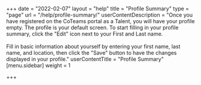 +++
date = "2022-02-07"
layout = "help"
title = "Profile Summary"
type = "page"
url = "/help/profile-summary/"
userContentDescription = "Once you have registered on the CoTeams portal as a Talent, you will have your profile empty. The profile is your default screen. To start filling in your profile summary, click the \"Edit\" icon next to your First and Last name. <br><br>Fill in basic information about yourself by entering your first name, last name, and location, then click the \"Save\" button to have the changes displayed in your profile."
userContentTitle = "Profile Summary"
[menu.sidebar]
weight = 1

+++

